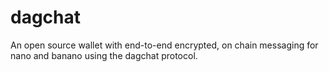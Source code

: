 # dagchat

An open source wallet with end-to-end encrypted, on chain messaging for nano and banano using the dagchat protocol.